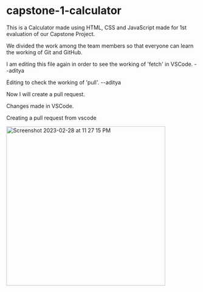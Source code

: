 # capstone-1-calculator

This is a Calculator made using HTML, CSS and JavaScript made for 1st evaluation of our Capstone Project.

We divided the work among the team members so that everyone can learn the working of Git and GitHub.

I am editing this file again in order to see the working of 'fetch' in VSCode. --aditya

Editing to check the working of 'pull'. --aditya

Now I will create a pull request.

Changes made in VSCode.

Creating a pull request from vscode



<img width="418" alt="Screenshot 2023-02-28 at 11 27 15 PM" src="https://user-images.githubusercontent.com/79745269/221940446-247460a4-359f-444c-b402-1e591ec563cd.png">
